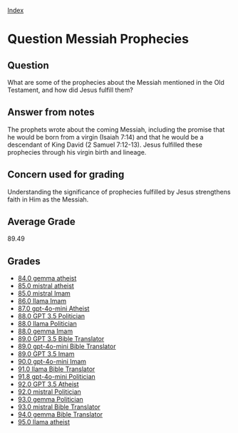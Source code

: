 
[Index](../../index.md)
# Question Messiah Prophecies
## Question
What are some of the prophecies about the Messiah mentioned in the Old Testament, and how did Jesus fulfill them?

## Answer from notes
The prophets wrote about the coming Messiah, including the promise that he would be born from a virgin (Isaiah 7:14) and that he would be a descendant of King David (2 Samuel 7:12-13). Jesus fulfilled these prophecies through his virgin birth and lineage.

## Concern used for grading
Understanding the significance of prophecies fulfilled by Jesus strengthens faith in Him as the Messiah.

## Average Grade
89.49

## Grades
 * [84.0 gemma atheist](../answers/gemma_atheist/Messiah_Prophecies.md)
 * [85.0 mistral atheist](../answers/mistral_atheist/Messiah_Prophecies.md)
 * [85.0 mistral Imam](../answers/mistral_Imam/Messiah_Prophecies.md)
 * [86.0 llama Imam](../answers/llama_Imam/Messiah_Prophecies.md)
 * [87.0 gpt-4o-mini Atheist](../answers/gpt-4o-mini_Atheist/Messiah_Prophecies.md)
 * [88.0 GPT 3.5 Politician](../answers/GPT_3.5_Politician/Messiah_Prophecies.md)
 * [88.0 llama Politician](../answers/llama_Politician/Messiah_Prophecies.md)
 * [88.0 gemma Imam](../answers/gemma_Imam/Messiah_Prophecies.md)
 * [89.0 GPT 3.5 Bible Translator](../answers/GPT_3.5_Bible_Translator/Messiah_Prophecies.md)
 * [89.0 gpt-4o-mini Bible Translator](../answers/gpt-4o-mini_Bible_Translator/Messiah_Prophecies.md)
 * [89.0 GPT 3.5 Imam](../answers/GPT_3.5_Imam/Messiah_Prophecies.md)
 * [90.0 gpt-4o-mini Imam](../answers/gpt-4o-mini_Imam/Messiah_Prophecies.md)
 * [91.0 llama Bible Translator](../answers/llama_Bible_Translator/Messiah_Prophecies.md)
 * [91.8 gpt-4o-mini Politician](../answers/gpt-4o-mini_Politician/Messiah_Prophecies.md)
 * [92.0 GPT 3.5 Atheist](../answers/GPT_3.5_Atheist/Messiah_Prophecies.md)
 * [92.0 mistral Politician](../answers/mistral_Politician/Messiah_Prophecies.md)
 * [93.0 gemma Politician](../answers/gemma_Politician/Messiah_Prophecies.md)
 * [93.0 mistral Bible Translator](../answers/mistral_Bible_Translator/Messiah_Prophecies.md)
 * [94.0 gemma Bible Translator](../answers/gemma_Bible_Translator/Messiah_Prophecies.md)
 * [95.0 llama atheist](../answers/llama_atheist/Messiah_Prophecies.md)
